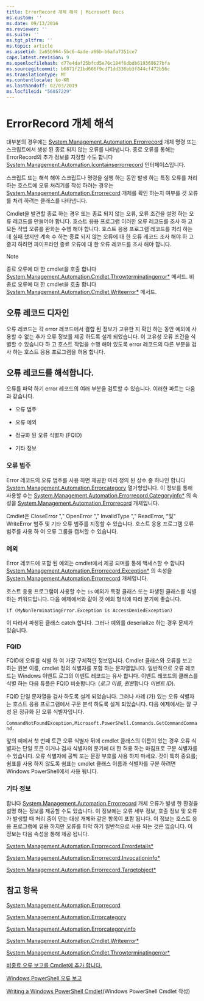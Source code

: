 ```yaml
---
title: ErrorRecord 개체 해석 | Microsoft Docs
ms.custom: ''
ms.date: 09/13/2016
ms.reviewer: ''
ms.suite: ''
ms.tgt_pltfrm: ''
ms.topic: article
ms.assetid: 2a65b964-5bc6-4ade-a66b-b6afa7351ce7
caps.latest.revision: 9
ms.openlocfilehash: d77e4daf25bfcd5e76c184f6dbdb619368627bfa
ms.sourcegitcommit: b6871f21bd666f9cd71dd336bb3f844cf472b56c
ms.translationtype: MT
ms.contentlocale: ko-KR
ms.lasthandoff: 02/03/2019
ms.locfileid: "56857229"
---
```

# <a name="interpreting-errorrecord-objects"></a>ErrorRecord 개체 해석

대부분의 경우에는 [System.Management.Automation.Errorrecord](/dotnet/api/System.Management.Automation.ErrorRecord) 개체 명령 또는 스크립트에서 생성 된 종료 되지 않는 오류를 나타냅니다. 종료 오류를 통해는 ErrorRecord의 추가 정보를 지정할 수도 합니다 [System.Management.Automation.Icontainserrorrecord](/dotnet/api/System.Management.Automation.IContainsErrorRecord) 인터페이스입니다.

스크립트 또는 해석 해야 스크립트나 명령을 실행 하는 동안 발생 하는 특정 오류를 처리 하는 호스트에 오류 처리기를 작성 하려는 경우는 [System.Management.Automation.Errorrecord](/dotnet/api/System.Management.Automation.ErrorRecord) 개체를 확인 하는지 여부를 것 오류를 처리 하려는 클래스를 나타냅니다.

Cmdlet을 발견할 종료 하는 경우 또는 종료 되지 않는 오류, 오류 조건을 설명 하는 오류 레코드를 만들어야 합니다. 호스트 응용 프로그램 이러한 오류 레코드를 조사 하 고 모든 작업 오류를 완화는 수행 해야 합니다. 호스트 응용 프로그램 레코드를 처리 하는 데 실패 했지만 계속 수 하는 종료 되지 않는 오류에 대 한 오류 레코드 조사 해야 하 고 중지 하려면 파이프라인 종료 오류에 대 한 오류 레코드를 조사 해야 합니다.

> [!NOTE]
> 종료 오류에 대 한 cmdlet을 호출 합니다 [System.Management.Automation.Cmdlet.Throwterminatingerror*](/dotnet/api/System.Management.Automation.Cmdlet.ThrowTerminatingError) 메서드. 비종료 오류에 대 한 cmdlet을 호출 합니다 [System.Management.Automation.Cmdlet.Writeerror*](/dotnet/api/System.Management.Automation.Cmdlet.WriteError) 메서드.

## <a name="error-record-design"></a>오류 레코드 디자인

오류 레코드는 각 error 레코드에서 결합 된 정보가 고유한 지 확인 하는 동안 예외에 사용할 수 없는 추가 오류 정보를 제공 하도록 설계 되었습니다. 이 고유성 오류 조건을 식별할 수 있습니다 하 고 호스트 작업을 수행 해야 있도록 error 레코드의 다른 부분을 검사 하는 호스트 응용 프로그램을 허용 합니다.

## <a name="interpreting-error-records"></a>오류 레코드를 해석합니다.

오류를 파악 하기 error 레코드의 여러 부분을 검토할 수 있습니다. 이러한 파트는 다음과 같습니다.

- 오류 범주

- 오류 예외

- 정규화 된 오류 식별자 (FQID)

- 기타 정보

### <a name="the-error-category"></a>오류 범주

Error 레코드의 오류 범주를 사용 하면 제공한 미리 정의 된 상수 중 하나인 합니다 [System.Management.Automation.Errorcategory](/dotnet/api/System.Management.Automation.ErrorCategory) 열거형입니다. 이 정보를 통해 사용할 수는 [System.Management.Automation.Errorrecord.Categoryinfo*](/dotnet/api/System.Management.Automation.ErrorRecord.CategoryInfo) 의 속성을 [System.Management.Automation.Errorrecord](/dotnet/api/System.Management.Automation.ErrorRecord) 개체입니다.

Cmdlet은 CloseError "," OpenError "," InvalidType "," ReadError, "및" WriteError 범주 및 기타 오류 범주를 지정할 수 있습니다. 호스트 응용 프로그램 오류 범주를 사용 하 여 오류 그룹을 캡처할 수 있습니다.

### <a name="the-exception"></a>예외

Error 레코드에 포함 된 예외는 cmdlet에서 제공 되며를 통해 액세스할 수 합니다 [System.Management.Automation.Errorrecord.Exception*](/dotnet/api/System.Management.Automation.ErrorRecord.Exception) 의 속성을 [ System.Management.Automation.Errorrecord](/dotnet/api/System.Management.Automation.ErrorRecord) 개체입니다.

호스트 응용 프로그램이 사용할 수는 `is` 예외가 특정 클래스 또는 파생된 클래스를 식별 하는 키워드입니다. 다음 예제에서와 같이 것 예외 형식에 따라 분기에 좋습니다.

`if (MyNonTerminatingError.Exception is AccessDeniedException)`

이 따라서 파생된 클래스 catch 합니다. 그러나 예외를 deserialize 하는 경우 문제가 있습니다.

### <a name="the-fqid"></a>FQID

FQID에 오류를 식별 하 여 가장 구체적인 정보입니다. Cmdlet 클래스와 오류를 보고 하는 원본 이름, cmdlet 정의 식별자를 포함 하는 문자열입니다. 일반적으로 오류 레코드는 Windows 이벤트 로그의 이벤트 레코드는 유사 합니다. 이벤트 레코드의 클래스를 식별 하는 다음 튜플은 FQID 비슷합니다: (*로그 이름*, *원본*합니다 *이벤트 ID*).

FQID 단일 문자열을 검사 하도록 설계 되었습니다. 그러나 사례 (가) 있는 오류 식별자는 호스트 응용 프로그램에서 구문 분석 하도록 설계 되었습니다. 다음 예제에서는 잘 구성 된 정규화 된 오류 식별자입니다.

`CommandNotFoundException,Microsoft.PowerShell.Commands.GetCommandCommand.`

앞의 예에서 첫 번째 토큰 오류 식별자 뒤에 cmdlet 클래스의 이름이 있는 경우 오류 식별자는 단일 토큰 이거나 검사 식별자의 분기에 대 한 허용 하는 마침표로 구분 식별자를 수 있습니다. 오류 식별자에 공백 또는 문장 부호를 사용 하지 마세요. 것이 특히 중요를; 쉼표를 사용 하지 않도록 쉼표는 cmdlet 클래스 이름과 식별자를 구분 하려면 Windows PowerShell에서 사용 됩니다.

### <a name="other-information"></a>기타 정보

합니다 [System.Management.Automation.Errorrecord](/dotnet/api/System.Management.Automation.ErrorRecord) 개체 오류가 발생 한 환경을 설명 하는 정보를 제공할 수도 있습니다. 이 정보에는 오류 세부 정보, 호출 정보 및 오류가 발생할 때 처리 중이 던는 대상 개체와 같은 항목이 포함 됩니다. 이 정보는 호스트 응용 프로그램에 유용 하지만 오류를 파악 하기 일반적으로 사용 되는 것은 없습니다. 이 정보는 다음 속성을 통해 제공 됩니다.

[System.Management.Automation.Errorrecord.Errordetails*](/dotnet/api/System.Management.Automation.ErrorRecord.ErrorDetails)

[System.Management.Automation.Errorrecord.Invocationinfo*](/dotnet/api/System.Management.Automation.ErrorRecord.InvocationInfo)

[System.Management.Automation.Errorrecord.Targetobject*](/dotnet/api/System.Management.Automation.ErrorRecord.TargetObject)

## <a name="see-also"></a>참고 항목

[System.Management.Automation.Errorrecord](/dotnet/api/System.Management.Automation.ErrorRecord)

[System.Management.Automation.Errorcategory](/dotnet/api/System.Management.Automation.ErrorCategory)

[System.Management.Automation.Errorcategoryinfo](/dotnet/api/System.Management.Automation.ErrorCategoryInfo)

[System.Management.Automation.Cmdlet.Writeerror*](/dotnet/api/System.Management.Automation.Cmdlet.WriteError)

[System.Management.Automation.Cmdlet.Throwterminatingerror*](/dotnet/api/System.Management.Automation.Cmdlet.ThrowTerminatingError)

[비종료 오류 보고를 Cmdlet에 추가 합니다.](./adding-non-terminating-error-reporting-to-your-cmdlet.md)

[Windows PowerShell 오류 보고](./error-reporting-concepts.md)

[Writing a Windows PowerShell Cmdlet](./writing-a-windows-powershell-cmdlet.md)(Windows PowerShell Cmdlet 작성)
